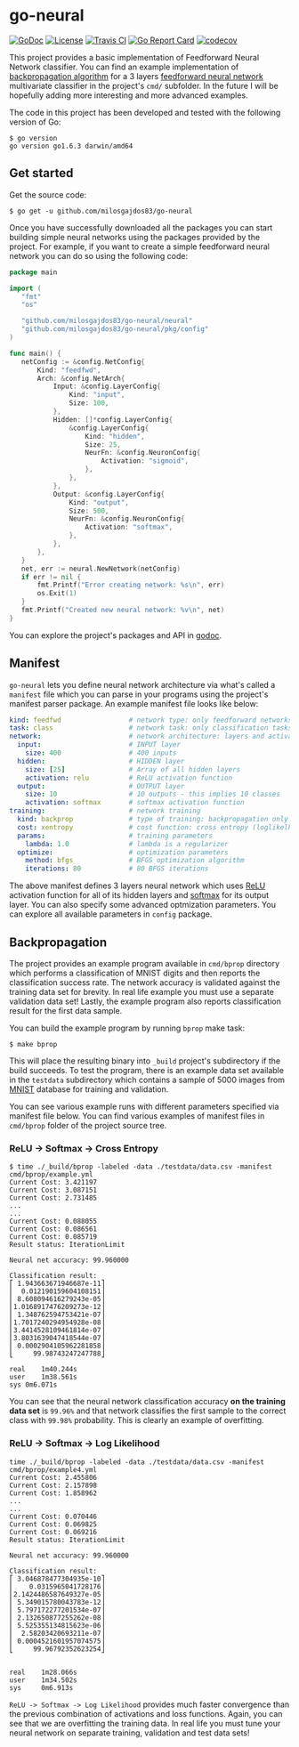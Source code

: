 # go-neural

[![GoDoc](https://godoc.org/github.com/milosgajdos83/go-neural?status.svg)](https://godoc.org/github.com/milosgajdos83/go-neural)
[![License](https://img.shields.io/:license-apache-blue.svg)](https://opensource.org/licenses/Apache-2.0)
[![Travis CI](https://travis-ci.org/milosgajdos83/go-neural.svg?branch=master)](https://travis-ci.org/milosgajdos83/go-neural)
[![Go Report Card](https://goreportcard.com/badge/milosgajdos83/go-neural)](https://goreportcard.com/report/github.com/milosgajdos83/go-neural)
[![codecov](https://codecov.io/gh/milosgajdos83/go-neural/branch/master/graph/badge.svg)](https://codecov.io/gh/milosgajdos83/go-neural)

This project provides a basic implementation of Feedforward Neural Network classifier. You can find an example implementation of [backpropagation algorithm](https://en.wikipedia.org/wiki/Backpropagation) for a 3 layers [feedforward neural network](https://en.wikipedia.org/wiki/Feedforward_neural_network) multivariate classifier in the project's `cmd/` subfolder. In the future I will be hopefully adding more interesting and more advanced examples.

The code in this project has been developed and tested with the following version of Go:

```
$ go version
go version go1.6.3 darwin/amd64
```

## Get started

Get the source code:

```
$ go get -u github.com/milosgajdos83/go-neural
```

Once you have successfully downloaded all the packages you can start building simple neural networks using the packages provided by the project. For example, if you want to create a simple feedforward neural network you can do so using the following code:

 ```go
package main

import (
	"fmt"
	"os"

	"github.com/milosgajdos83/go-neural/neural"
	"github.com/milosgajdos83/go-neural/pkg/config"
)

func main() {
	netConfig := &config.NetConfig{
		Kind: "feedfwd",
		Arch: &config.NetArch{
			Input: &config.LayerConfig{
				Kind: "input",
				Size: 100,
			},
			Hidden: []*config.LayerConfig{
				&config.LayerConfig{
					Kind: "hidden",
					Size: 25,
					NeurFn: &config.NeuronConfig{
						Activation: "sigmoid",
					},
				},
			},
			Output: &config.LayerConfig{
				Kind: "output",
				Size: 500,
				NeurFn: &config.NeuronConfig{
					Activation: "softmax",
				},
			},
		},
	}
	net, err := neural.NewNetwork(netConfig)
	if err != nil {
		fmt.Printf("Error creating network: %s\n", err)
		os.Exit(1)
	}
	fmt.Printf("Created new neural network: %v\n", net)
}
```

You can explore the project's packages and API in [godoc](https://godoc.org/github.com/milosgajdos83/go-neural).

## Manifest

`go-neural` lets you define neural network architecture via what's called a `manifest` file which you can parse in your programs using the project's manifest parser package. An example manifest file looks like below:

```yaml
kind: feedfwd                 # network type: only feedforward networks
task: class                   # network task: only classification tasks
network:                      # network architecture: layers and activations
  input:                      # INPUT layer
    size: 400                 # 400 inputs
  hidden:                     # HIDDEN layer
    size: [25]                # Array of all hidden layers
    activation: relu          # ReLU activation function
  output:                     # OUTPUT layer
    size: 10                  # 10 outputs - this implies 10 classes
    activation: softmax       # softmax activation function
training:                     # network training
  kind: backprop              # type of training: backpropagation only
  cost: xentropy              # cost function: cross entropy (loglikelhood available too)
  params:                     # training parameters
    lambda: 1.0               # lambda is a regularizer
  optimize:                   # optimization parameters
    method: bfgs              # BFGS optimization algorithm
    iterations: 80            # 80 BFGS iterations
```

The above manifest defines 3 layers neural network which uses [ReLU](https://en.wikipedia.org/wiki/Rectifier_(neural_networks)) activation function for all of its hidden layers and [softmax](https://en.wikipedia.org/wiki/Softmax_function) for its output layer. You can also specify some advanced optmization parameters. You can explore all available parameters in `config` package.

## Backpropagation

The project provides an example program available in `cmd/bprop` directory which performs a classification of MNIST digits and then reports the classification success rate. The network accuracy is validated against the training data set for brevity. In real life example you must use a separate validation data set! Lastly, the example program also reports classification result for the first data sample.

You can build the example program by running `bprop` make task:

```
$ make bprop
```

This will place the resulting binary into `_build` project's subdirectory if the build succeeds. To test the program, there is an example data set available in the `testdata` subdirectory which contains a sample of 5000 images from [MNIST](http://yann.lecun.com/exdb/mnist/) database for training and validation.

You can see various example runs with different parameters specified via manifest file below. You can find various examples of manifest files in `cmd/bprop` folder of the project source tree.

### ReLU -> Softmax -> Cross Entropy

```
$ time ./_build/bprop -labeled -data ./testdata/data.csv -manifest cmd/bprop/example.yml
Current Cost: 3.421197
Current Cost: 3.087151
Current Cost: 2.731485
...
...
Current Cost: 0.088055
Current Cost: 0.086561
Current Cost: 0.085719
Result status: IterationLimit

Neural net accuracy: 99.960000

Classification result:
⎡ 1.943663671946687e-11⎤
⎢  0.012190159604108151⎥
⎢ 8.608094616279243e-05⎥
⎢1.0168917476209273e-12⎥
⎢ 1.348762594753421e-07⎥
⎢1.7017240294954928e-08⎥
⎢3.4414528109461814e-07⎥
⎢3.8031639047418544e-07⎥
⎢ 0.0002904105962281858⎥
⎣     99.98743247247788⎦

real	1m40.244s
user	1m38.561s
sys	0m6.071s
```

You can see that the neural network classification accuracy **on the training data set** is `99.96%` and that network classifies the first sample to the correct class with `99.98%` probability. This is clearly an example of overfitting.

### ReLU -> Softmax -> Log Likelihood

```
time ./_build/bprop -labeled -data ./testdata/data.csv -manifest cmd/bprop/example4.yml
Current Cost: 2.455806
Current Cost: 2.157898
Current Cost: 1.858962
...
...
Current Cost: 0.070446
Current Cost: 0.069825
Current Cost: 0.069216
Result status: IterationLimit

Neural net accuracy: 99.960000

Classification result:
⎡ 3.046878477304935e-10⎤
⎢    0.0315965041728176⎥
⎢2.1424486587649327e-05⎥
⎢ 5.349015780043783e-12⎥
⎢ 5.797172277201534e-07⎥
⎢ 2.132650877255262e-08⎥
⎢ 5.525355134815623e-06⎥
⎢  2.58203420693211e-07⎥
⎢ 0.0004521601957074575⎥
⎣     99.96792352623254⎦


real    1m28.066s
user    1m34.502s
sys     0m6.913s
```

`ReLU -> Softmax -> Log Likelihood` provides much faster convergence than the previous combination of activations and loss functions. Again, you can see that we are overfitting the training data. In real life you must tune your neural network on separate training, validation and test data sets!
